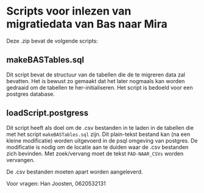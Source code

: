 # Scripts voor inlezen van migratiedata van Bas naar Mira

Deze .zip bevat de volgende scripts:

## makeBASTables.sql
Dit script bevat de structuur van de tabellen die de te migreren data zal bevatten. Het is bewust zo gemaakt dat het later nogmaals kan worden gedraaid om de tabellen te her-initialiseren. 
Het script is bedoeld voor een postgres database.

## loadScript.postgress
Dit script heeft als doel om de .csv bestanden in te laden in de tabellen die met het script `makeBASTables.sql` zijn.
Dit plain-tekst bestand kan (na een kleine modificatie) worden uitgevoerd in de psql omgeving van postgres. De modificatie is nodig om de locatie aan te duiden waar de .csv bestanden zich bevinden. Met zoek/vervang moet de tekst `PAD-NAAR_CSVs` worden vervangen. 

De .csv bestanden moeten apart worden aangeleverd. 

Voor vragen: Han Joosten, 0620532131
